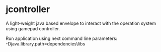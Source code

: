 # jcontroller
A light-weight java based envelope to interact with the operation system using gamepad controller. 

Run application using next command line parameters:<br>
-Djava.library.path=dependencies\libs